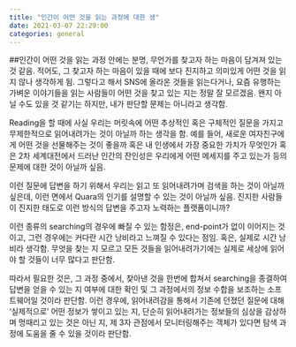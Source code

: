 ```yaml
---
title: "인간이 어떤 것을 읽는 과정에 대한 생"
date: 2021-03-07 22:29:00
categories: general
---
```


##인간이 어떤 것을 읽는 과정 안에는 분명, 무언가를 찾고자 하는 마음이 담겨져 있는 것 같음.
적어도, 그 찾고자 하는 마음이 있을 때에 보다 진지하고 의미있게 어떤 것을 읽지 않나 생각하게 됨. 그렇다고 해서 SNS에 올라온 것들을 읽는다거나, 요즘 유행하는 가벼운 이야기들을 읽는 사람들이 어떤 것을 찾고 있는 지는 정말 잘 모르겠음. 왠지 아닐 수도 있을 것 같기는 하지만, 내가 판단할 문제는 아니라고 생각함.

Reading을 할 때에 사실 우리는 머릿속에 어떤 추상적인 혹은 구체적인 질문을 가지고 무제한적으로 읽어내려가는 것이 아닐까 하는 생각을 함. 예를 들어, 새로운 여자친구에게 어떤 것을 선물해주는 것이 좋을까 혹은 내 인생에서 가장 중요한 가치가 무엇인가 혹은 2차 세계대전에서 드러난 인간의 잔인성은 우리에게 어떤 메세지를 주고 있는가 등의 문제에 대한 것이 아닐까 싶음.

이런 질문에 답변을 하기 위해서 우리는 읽고 또 읽어내려가며 검색을 하는 것이 아닐까 싶은데, 이런 면에서 Quara의 인기를 설명할 수 있는 것이 아닐까 싶음. 진지한 사람들이 진지한 태도로 이런 방식의 답변을 주고자 노력하는 플랫폼이니까?

이런 종류의 searching의 경우에 빠질 수 있는 함정은, end-point가 없이 이어지는 것이고, 그런 경우에는 커다란 시간 낭비라고 느껴질 수 있다는 점임. 혹은, 실제로 시간 낭비라 생각함. 무엇을 찾는 지 모르고 모든 것들을 읽어내려가기에는 실제로 세상에 읽어야 할 것들이 너무 많다고 판단함.

따라서 필요한 것은, 그 과정 중에서, 찾아낸 것을 한번에 합쳐서 searching을 종결하여 답변을 얻을 수 있는 지 여부에 대한 확인 및 그 과정에서의 정보 수합을 보조하는 소프트웨어일 것이라 판단함. 이런 경우에, 읽어내려감을 통해서 기존에 던졌던 질문에 대해 ‘실제적으로’ 어떤 정보가 쌓이고 있는 지, 단순히 읽어내려가는 정보들의 심상을 감상하며 멍때리고 있는 것은 아닌 지, 제 3자 관점에서 모니터링해주는 객체가 있다면 탐색 과정에 도움을 줄 수 있을 것이라 판단함.



